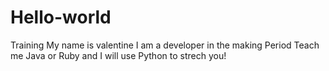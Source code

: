 # Hello-world
Training
My name is valentine 
I am a developer in the making
Period
Teach me Java or Ruby and I will use Python to strech you!
